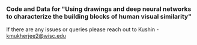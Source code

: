### Code and Data for "Using drawings and deep neural networks to characterize the building blocks of human visual similarity"

If there are any issues or queries please reach out to Kushin - kmukherjee2@wisc.edu
